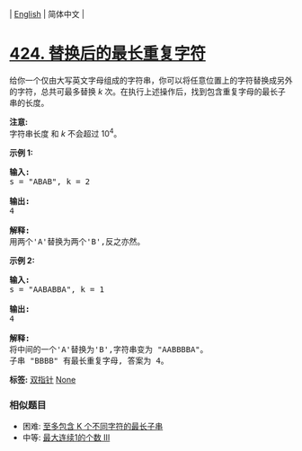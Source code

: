 | [English](README_EN.md) | 简体中文 |

# [424. 替换后的最长重复字符](https://leetcode-cn.com/problems/longest-repeating-character-replacement)
<p>给你一个仅由大写英文字母组成的字符串，你可以将任意位置上的字符替换成另外的字符，总共可最多替换&nbsp;<em>k&nbsp;</em>次。在执行上述操作后，找到包含重复字母的最长子串的长度。</p>

<p><strong>注意:</strong><br>
字符串长度 和 <em>k </em>不会超过&nbsp;10<sup>4</sup>。</p>

<p><strong>示例 1:</strong></p>

<pre><strong>输入:</strong>
s = &quot;ABAB&quot;, k = 2

<strong>输出:</strong>
4

<strong>解释:</strong>
用两个&#39;A&#39;替换为两个&#39;B&#39;,反之亦然。
</pre>

<p><strong>示例 2:</strong></p>

<pre><strong>输入:</strong>
s = &quot;AABABBA&quot;, k = 1

<strong>输出:</strong>
4

<strong>解释:</strong>
将中间的一个&#39;A&#39;替换为&#39;B&#39;,字符串变为 &quot;AABBBBA&quot;。
子串 &quot;BBBB&quot; 有最长重复字母, 答案为 4。
</pre>

**标签:**  [双指针](https://leetcode-cn.com/tag/two-pointers) [None](https://leetcode-cn.com/tag/sliding-window) 
 ### 相似题目
- 困难:	[至多包含 K 个不同字符的最长子串](https://leetcode-cn.com/problems/longest-substring-with-at-most-k-distinct-characters) 
- 中等:	[最大连续1的个数 III](https://leetcode-cn.com/problems/max-consecutive-ones-iii) 
